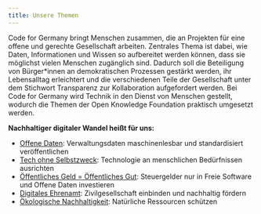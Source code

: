 ```yaml
---
title: Unsere Themen
---
```


Code for Germany bringt Menschen zusammen, die an Projekten für eine offene und gerechte Gesellschaft arbeiten. Zentrales Thema ist dabei, wie Daten, Informationen und Wissen so aufbereitet werden können, dass sie möglichst vielen Menschen zugänglich sind. Dadurch soll die Beteiligung von Bürger\*innen an demokratischen Prozessen gestärkt werden, ihr Lebensalltag erleichtert und die verschiedenen Teile der Gesellschaft unter dem Stichwort Transparenz zur Kollaboration aufgefordert werden. Bei Code for Germany wird Technik in den Dienst von Menschen gestellt, wodurch die Themen der Open Knowledge Foundation praktisch umgesetzt werden.

**Nachhaltiger digitaler Wandel heißt für uns:**
* [Offene Daten](/themen/offenedaten): Verwaltungsdaten maschinenlesbar und standardisiert veröffentlichen
* [Tech ohne Selbstzweck](/themen/techgesellschaft): Technologie an menschlichen Bedürfnissen ausrichten
* [Öffentliches Geld = Öffentliches Gut](/themen/freiesoftware): Steuergelder nur in Freie Software und Offene Daten investieren
* [Digitales Ehrenamt](/themen/digitalesehrenamt): Zivilgesellschaft einbinden und nachhaltig fördern
* [Ökologische Nachhaltigkeit](/themen/nachhaltigkeit): Natürliche Ressourcen schützen
